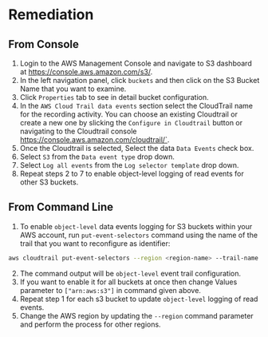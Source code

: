 # Remediation

## From Console

1. Login to the AWS Management Console and navigate to S3 dashboard at <https://console.aws.amazon.com/s3/>.
2. In the left navigation panel, click `buckets` and then click on the S3 Bucket Name that you want to examine.
3. Click `Properties` tab to see in detail bucket configuration.
4. In the `AWS Cloud Trail data events` section select the CloudTrail name for the recording activity. You can choose an existing Cloudtrail or create a new one by slicking the `Configure in Cloudtrail` button or navigating to the Cloudtrail console <https://console.aws.amazon.com/cloudtrail/`>.
5. Once the Cloudtrail is selected, Select the data `Data Events` check box.
6. Select `S3` from the `Data event type` drop down.
7. Select `Log all events` from the `Log selector template` drop down.
8. Repeat steps 2 to 7 to enable object-level logging of read events for other S3 buckets.

## From Command Line

1. To enable `object-level` data events logging for S3 buckets within your AWS account, run `put-event-selectors` command using the name of the trail that you want to reconfigure as identifier:

```sh
aws cloudtrail put-event-selectors --region <region-name> --trail-name <trail-name> --event-selectors '[{ "ReadWriteType": "ReadOnly", "IncludeManagementEvents":true, "DataResources": [{ "Type": "AWS::S3::Object", "Values": ["arn:aws:s3:::<s3-bucket-name>/"] }] }]'
```

2. The command output will be `object-level` event trail configuration.
3. If you want to enable it for all buckets at once then change Values parameter to `["arn:aws:s3"]` in command given above.
4. Repeat step 1 for each s3 bucket to update `object-level` logging of read events.
5. Change the AWS region by updating the `--region` command parameter and perform the process for other regions.
